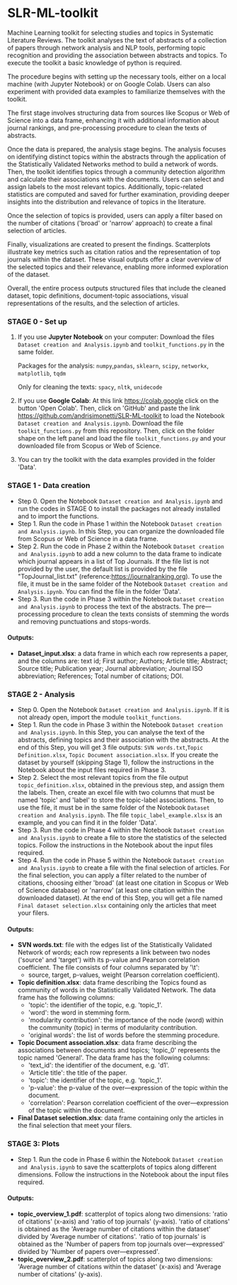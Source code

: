# SLR-ML-toolkit
Machine Learning toolkit for selecting studies and topics in Systematic Literature Reviews. The toolkit analyses the text of abstracts of a collection of papers through network analysis and NLP tools, performing topic recognition and providing the association between abstracts and topics. To execute the toolkit a basic knowledge of python is required.

The procedure begins with setting up the necessary tools, either on a local machine (with Jupyter Notebook) or on Google Colab. Users can also experiment with provided data examples to familiarize themselves with the toolkit.

The first stage involves structuring data from sources like Scopus or Web of Science into a data frame, enhancing it with additional information about journal rankings, and pre-processing procedure to clean the texts of abstracts.

Once the data is prepared, the analysis stage begins. The analysis focuses on identifying distinct topics within the abstracts through the application of the Statistically Validated Networks method to build a network of words. Then, the toolkit identifies topics through a community detection algorithm and calculate their associations with the documents. Users can select and assign labels to the most relevant topics. Additionally, topic-related statistics are computed and saved for further examination, providing deeper insights into the distribution and relevance of topics in the literature.

Once the selection of topics is provided, users can apply a filter based on the number of citations ('broad' or 'narrow' approach) to create a final selection of articles.

Finally, visualizations are created to present the findings. Scatterplots illustrate key metrics such as citation ratios and the representation of top journals within the dataset. These visual outputs offer a clear overview of the selected topics and their relevance, enabling more informed exploration of the dataset.

Overall, the entire process outputs structured files that include the cleaned dataset, topic definitions, document-topic associations, visual representations of the results, and the selection of articles. 


### STAGE 0 - Set up
1. If you use **Jupyter Notebook** on your computer: Download the files `Dataset creation and Analysis.ipynb` and `toolkit_functions.py` in the same folder.

	Packages for the analysis: `numpy`,`pandas`, `sklearn`, `scipy`, `networkx`, `matplotlib`, `tqdm`

	Only for cleaning the texts: `spacy`, `nltk`, `unidecode`


2. If you use **Google Colab**: At this link https://colab.google click on the button 'Open Colab'. Then, click on 'GitHub' and paste the link https://github.com/andrisimonetti/SLR-ML-toolkit to load the Notebook `Dataset creation and Analysis.ipynb`. Download the file `toolkit_functions.py` from this repository. Then, click on the folder shape on the left panel and load the file `toolkit_functions.py` and your downloaded file from Scopus or Web of Science.


3. You can try the toolkit with the data examples provided in the folder 'Data'.



### STAGE 1 - Data creation
- Step 0. Open the Notebook `Dataset creation and Analysis.ipynb` and run the codes in STAGE 0 to install the packages not already installed and to import the functions.
- Step 1. Run the code in Phase 1 within the Notebook `Dataset creation and Analysis.ipynb`. In this Step, you can organize the downloaded file from Scopus or Web of Science in a data frame.
- Step 2. Run the code in Phase 2 within the Notebook `Dataset creation and Analysis.ipynb` to add a new column to the data frame to indicate which journal appears in a list of Top Journals. If the file list is not provided by the user, the default list is provided by the file "TopJournal_list.txt" (reference:https://journalranking.org). To use the file, it must be in the same folder of the Notebook `Dataset creation and Analysis.ipynb`. You can find the file in the folder 'Data'.
- Step 3. Run the code in Phase 3 within the Notebook `Dataset creation and Analysis.ipynb` to process the text of the abstracts. The pre—processing procedure to clean the texts consists of stemming the words and removing punctuations and stops-words.

#### Outputs:
- **Dataset_input.xlsx**: a data frame in which each row represents a paper, and the columns are:
text id; First author; Authors; Article title; Abstract; Source title; Publication year; Journal abbreviation; Journal ISO abbreviation; References; Total number of citations; DOI.


### STAGE 2 - Analysis
- Step 0. Open the Notebook `Dataset creation and Analysis.ipynb`. If it is not already open, import the module `toolkit_functions`.
- Step 1. Run the code in Phase 3 within the Notebook `Dataset creation and Analysis.ipynb`. In this Step, you can analyse the text of the abstracts, defining topics and their association with the abstracts. At the end of this Step, you will get 3 file outputs: `SVN words.txt`,`Topic Definition.xlsx`, `Topic Document association.xlsx`. If you create the dataset by yourself (skipping Stage 1), follow the instructions in the Notebook about the input files required in Phase 3.
- Step 2. Select the most relevant topics from the file output `topic_definition.xlsx`, obtained in the previous step, and assign them the labels. Then, create an excel file with two columns that must be named 'topic' and 'label' to store the topic-label associations. Then, to use the file, it must be in the same folder of the Notebook `Dataset creation and Analysis.ipynb`. The file `topic_label_example.xlsx` is an example, and you can find it in the folder 'Data'. 
- Step 3. Run the code in Phase 4 within the Notebook `Dataset creation and Analysis.ipynb` to create a file to store the statistics of the selected topics. Follow the instructions in the Notebook about the input files required.
- Step 4. Run the code in Phase 5 within the Notebook `Dataset creation and Analysis.ipynb` to create a file with the final selection of articles. For the final selection, you can apply a filter related to the number of citations, choosing either 'broad' (at least one citation in Scopus or Web of Science database) or 'narrow' (at least one citation within the downloaded dataset). At the end of this Step, you will get a file named `Final dataset selection.xlsx` containing only the articles that meet your filers.

#### Outputs:
- **SVN words.txt**: file with the edges list of the Statistically Validated Network of words; each row represents a link between two nodes ('source' and 'target') with its p-value and Pearson correlation coefficient. The file consists of four columns separated by '\t':
    - source, target, p-values, weight (Pearson correlation coefficient).
- **Topic definition.xlsx**: data frame describing the Topics found as community of words in the Statistically Validated Network. The data frame has the following columns:
    - 'topic': the identifier of the topic, e.g. 'topic_1'.
    - 'word': the word in stemming form.
    - 'modularity contribution': the importance of the node (word) within the community (topic) in terms of modularity contribution.
    - 'original words': the list of words before the stemming procedure.
- **Topic Document association.xlsx**: data frame describing the associations between documents and topics; 'topic_0' represents the topic named 'General'.  The data frame has the following columns:
    - 'text_id': the identifier of the document, e.g. 'd1'.
    - 'Article title': the title of the paper.
    - 'topic': the identifier of the topic, e.g. 'topic_1'.
    - 'p-value': the p-value of the over—expression of the topic within the document.
    - 'correlation': Pearson correlation coefficient of the over—expression of the topic within the document.
- **Final Dataset selection.xlsx**: data frame containing only the articles in the final selection that meet your filers.

   
### STAGE 3: Plots
- Step 1. Run the code in Phase 6 within the Notebook `Dataset creation and Analysis.ipynb` to save the scatterplots of topics along different dimensions. Follow the instructions in the Notebook about the input files required.

#### Outputs:
- **topic_overview_1.pdf**: scatterplot of topics along two dimensions: 'ratio of citations' (x-axis) and 'ratio of top journals' (y-axis). 'ratio of citations' is obtained as the 'Average number of citations within the dataset' divided by 'Average number of citations'. 'ratio of top journals' is obtained as the 'Number of papers from top journals over—expressed' divided by 'Number of papers over—expressed'.
- **topic_overview_2.pdf**: scatterplot of topics along two dimensions: 'Average number of citations within the dataset' (x-axis) and 'Average number of citations' (y-axis).
